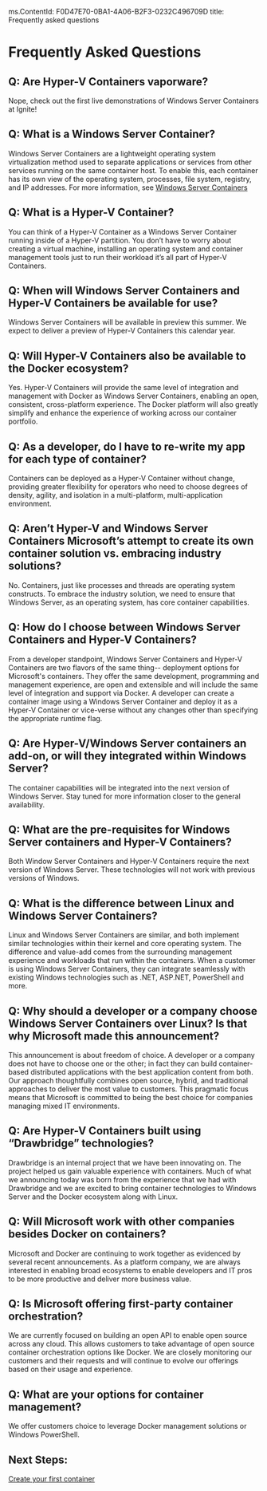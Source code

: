 ms.ContentId: F0D47E70-0BA1-4A06-B2F3-0232C496709D
title: Frequently asked questions


# Frequently Asked Questions

## Q: Are Hyper-V Containers vaporware? ##   

Nope, check out the first live demonstrations of Windows Server Containers at Ignite! <!-- Link to video -->


## Q: What is a Windows Server Container?  ##

Windows Server Containers are a lightweight operating system virtualization method used to separate applications or services from other services running on the same container host. To enable this, each container has its own view of the operating system, processes, file system, registry, and IP addresses. For more information, see [Windows Server Containers](about_overview.md) 


## Q: What is a Hyper-V Container?  ##

You can think of a Hyper-V Container as a Windows Server Container running inside of a Hyper-V partition. You don’t have to worry about creating a virtual machine, installing an operating system and container management tools just to run their workload it’s all part of Hyper-V Containers. 


## Q: When will Windows Server Containers and Hyper-V Containers be available for use?  ##

Windows Server Containers will be available in preview this summer. We expect to deliver a preview of Hyper-V Containers this calendar year.   



## Q: Will Hyper-V Containers also be available to the Docker ecosystem?   ##

Yes. Hyper-V Containers will provide the same level of integration and management with Docker as Windows Server Containers, enabling an open, consistent, cross-platform experience. The Docker platform will also greatly simplify and enhance the experience of working across our container portfolio. 


## Q: As a developer, do I have to re-write my app for each type of container? ##
Containers can be deployed as a Hyper-V Container without change, providing greater flexibility for operators who need to choose degrees of density, agility, and isolation in a multi-platform, multi-application environment. 


## Q: Aren’t Hyper-V and Windows Server Containers Microsoft’s attempt to create its own container solution vs. embracing industry solutions? ## 

No. Containers, just like processes and threads are operating system constructs. To embrace the industry solution, we need to ensure that Windows Server, as an operating system, has core container capabilities.   


## Q: How do I choose between Windows Server Containers and Hyper-V Containers? ##

From a developer standpoint, Windows Server Containers and Hyper-V Containers are two flavors of the same thing-- deployment options for Microsoft's containers. They offer the same development, programming and management experience, are open and extensible and will include the same level of integration and support via Docker.  A developer can create a container image using a Windows Server Container and deploy it as a Hyper-V Container or vice-verse without any changes other than specifying the appropriate runtime flag. 



## Q: Are Hyper-V/Windows Server containers an add-on, or will they integrated within Windows Server?  ##

The container capabilities will be integrated into the next version of Windows Server. Stay tuned for more information closer to the general availability.  


## Q: What are the pre-requisites for Windows Server containers and Hyper-V Containers?  ##

Both Window Server Containers and Hyper-V Containers require the next version of Windows Server. These technologies will not work with previous versions of Windows. 


## Q: What is the difference between Linux and Windows Server Containers? ## 

Linux and Windows Server Containers are similar, and both implement similar technologies within their kernel and core operating system. The difference and value-add comes from the surrounding management experience and workloads that run within the containers. When a customer is using Windows Server Containers, they can integrate seamlessly with existing Windows technologies such as .NET, ASP.NET, PowerShell and more. 


## Q: Why should a developer or a company choose Windows Server Containers over Linux? Is that why Microsoft made this announcement?  ##

This announcement is about freedom of choice. A developer or a company does not have to choose one or the other; in fact they can build container-based distributed applications with the best application content from both. Our approach thoughtfully combines open source, hybrid, and traditional approaches to deliver the most value to customers. This pragmatic focus means that Microsoft is committed to being the best choice for companies managing mixed IT environments. 


## Q: Are Hyper-V Containers built using “Drawbridge” technologies?  ##

Drawbridge is an internal project that we have been innovating on. The project helped us gain valuable experience with containers. Much of what we announcing today was born from the experience that we had with Drawbridge and we are excited to bring container technologies to Windows Server and the Docker ecosystem along with Linux.   


## Q: Will Microsoft work with other companies besides Docker on containers? ## 

Microsoft and Docker are continuing to work together as evidenced by several recent announcements. As a platform company, we are always interested in enabling broad ecosystems to enable developers and IT pros to be more productive and deliver more business value.  


## Q: Is Microsoft offering first-party container orchestration?  ## 

We are currently focused on building an open API to enable open source across any cloud. This allows customers to take advantage of open source container orchestration options like Docker. We are closely monitoring our customers and their requests and will continue to evolve our offerings based on their usage and experience.  


## Q: What are your options for container management?  ## 

We offer customers choice to leverage Docker management solutions or Windows PowerShell.  



## Next Steps:
[Create your first container](..\quick_start\hello_world.md)